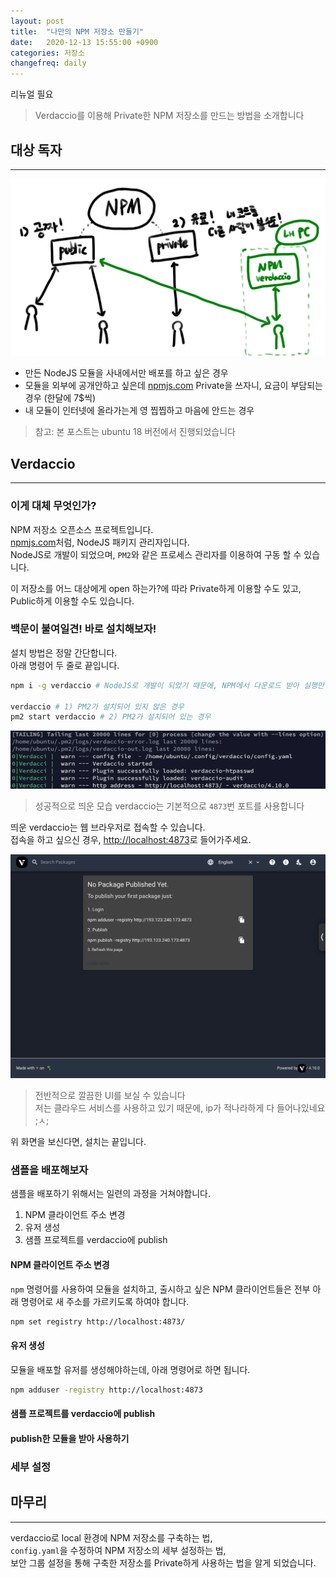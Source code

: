 ```yaml
---
layout: post
title:  "나만의 NPM 저장소 만들기"
date:   2020-12-13 15:55:00 +0900
categories: 저장소
changefreq: daily
---
```


리뉴얼 필요

> Verdaccio를 이용해 Private한 NPM 저장소를 만드는 방법을 소개합니다


## 대상 독자

-----

![대상독자](/assets/2020-12-13-verdaccio/대상독자.png)

* 만든 NodeJS 모듈을 사내에서만 배포를 하고 싶은 경우  
* 모듈을 외부에 공개안하고 싶은데 [npmjs.com](https://npmjs.com) Private을 쓰자니, 요금이 부담되는 경우 (한달에 7$씩)
* 내 모듈이 인터넷에 올라가는게 영 찝찝하고 마음에 안드는 경우

> 참고: 본 포스트는 ubuntu 18 버전에서 진행되었습니다

## Verdaccio

-----

### 이게 대체 무엇인가?

NPM 저장소 오픈소스 프로젝트입니다.  
[npmjs.com](https://npmjs.com)처럼, NodeJS 패키지 관리자입니다.  
NodeJS로 개발이 되었으며, `PM2`와 같은 프로세스 관리자를 이용하여 구동 할 수 있습니다.  

이 저장소를 어느 대상에게 open 하는가?에 따라 Private하게 이용할 수도 있고, Public하게 이용할 수도 있습니다.

### 백문이 불여일견! 바로 설치해보자!

설치 방법은 정말 간단합니다.  
아래 명령어 두 줄로 끝입니다.

```sh
npm i -g verdaccio # NodeJS로 개발이 되었기 때문에, NPM에서 다운로드 받아 실행만 해주면 됨

verdaccio # 1) PM2가 설치되어 있지 않은 경우
pm2 start verdaccio # 2) PM2가 설치되어 있는 경우
```

![설치_후_첫_실행](/assets/2020-12-13-verdaccio/첫실행.jpeg)

> 성공적으로 띄운 모습
> verdaccio는 기본적으로 `4873`번 포트를 사용합니다

띄운 verdaccio는 웹 브라우저로 접속할 수 있습니다.  
접속을 하고 싶으신 경우, [http://localhost:4873](http://localhost:4873)로 들어가주세요.

![verdaccio_main](/assets/2020-12-13-verdaccio/main.jpeg)

> 전반적으로 깔끔한 UI를 보실 수 있습니다  
> 저는 클라우드 서비스를 사용하고 있기 때문에, ip가 적나라하게 다 들어나있네요 ;ㅅ;

위 화면을 보신다면, 설치는 끝입니다.

### 샘플을 배포해보자

샘플을 배포하기 위해서는 일련의 과정을 거쳐야합니다.

1. NPM 클라이언트 주소 변경
2. 유저 생성
3. 샘플 프로젝트를 verdaccio에 publish

#### NPM 클라이언트 주소 변경

`npm` 명령어를 사용하여 모듈을 설치하고, 출시하고 싶은 NPM 클라이언트들은 전부 아래 명령어로 새 주소를 가르키도록 하여야 합니다.

```sh
npm set registry http://localhost:4873/
```

#### 유저 생성

모듈을 배포할 유저를 생성해야하는데, 아래 명령어로 하면 됩니다.

```sh
npm adduser -registry http://localhost:4873
```

#### 샘플 프로젝트를 verdaccio에 publish


#### publish한 모듈을 받아 사용하기

### 세부 설정

## 마무리

-----

verdaccio로 local 환경에 NPM 저장소를 구축하는 법,  
`config.yaml`을 수정하여 NPM 저장소의 세부 설정하는 법,  
보안 그룹 설정을 통해 구축한 저장소를 Private하게 사용하는 법을 알게 되었습니다.
